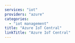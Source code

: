 ```yaml
---
services: "iot"
providers: "azure"
categories: 
  - "iot management"
title: "Azure IoT Central"
linkTitle: "Azure IoT Central"
---
```

